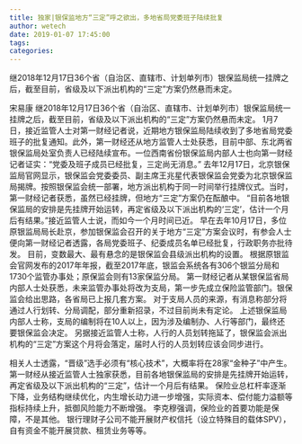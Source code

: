 ```yaml
---
title: 独家|银保监地方“三定”呼之欲出，多地省局党委班子陆续批复
author: wetech
date: 2019-01-07 17:45:00
tags: 
categories: 
---
```

继2018年12月17日36个省（自治区、直辖市、计划单列市）银保监局统一挂牌之后，截至目前，省级及以下派出机构的“三定”方案仍然悬而未定。
<!-- more -->
宋易康
继2018年12月17日36个省（自治区、直辖市、计划单列市）银保监局统一挂牌之后，截至目前，省级及以下派出机构的“三定”方案仍然悬而未定。
1月7日，接近监管人士对第一财经记者说，近期地方银保监局陆续收到了多地省局党委班子的批复通知。此外，第一财经还从地方监管人士处获悉，目前中部、东北两省银保监局处室负责人已经陆续宣布。一位西南省份银保监局内部人士也向第一财经记者证实：“党委及班子成员已经批复，三定尚无消息。”
去年12月17日，北京银保监局官网显示，银保监会党委委员、副主席王兆星代表银保监会党委为北京银保监局揭牌。按照银保监会统一部署，地方派出机构于同一时间举行挂牌仪式。当时，第一财经记者获悉，虽然已经挂牌，但地方“三定”方案仍在酝酿中。
“目前各地银保监局的安排是先挂牌开始运转，再定省级及以下派出机构的‘三定’，估计一个月后有结果。”接近监管人士说，而如今一个月时间已近。
早在去年10月17日，多位原银监局局长赴京，参加银保监会召开的关于地方“三定”方案会议时，有参会人士便向第一财经记者透露，各局党委班子、纪委成员名单已经批复，行政职务亦批待发。
目前，变数最大、最有悬念的是银保监会县级派出机构的设置。
根据原银监会官网发布的2017年年报，截至2017年底，银监会系统各有306个银监分局和1730个监管办事处；原保监会则有13家保监分局。
第一财经记者从某银保监省局内部人士处获悉，未来监管办事处将改为支局，第一步先成立保险监管部门。银保监会给出思路，各省局已上报几套方案。
对于支局人员的来源，有消息称部分将通过人行划转、分局调配，部分重新招录，不过目前尚未有定论。
上述银保监局内部人士称，支局的编制将在10人以上，因为涉及编制办、人行等部门，最终还要银保监会决定。
另据接近监管人士称，人行的人员划转拖延了，银保监会派出机构的“三定”方案这个月将会落定，届时人行的人员划转应该会同步进行。
 
 
相关人士透露，“晋级”选手必须有“核心技术”，大概率将在28家“金种子”中产生。
第一财经从接近监管人士独家获悉，目前各地银保监局的安排是先挂牌开始运转，再定省级及以下派出机构的“三定”，估计一个月后有结果。
保险业总杠杆率逐渐下降，业务结构继续优化，内生增长动力进一步增强，实际资本、偿付能力溢额等指标持续上升，抵御风险能力不断增强。
李克穆强调，保险业的首要功能是保障，不是其他。
银行理财子公司不能开展财产权信托（设立特殊目的载体SPV），自有资金不能开展贷款、租赁业务等等。
